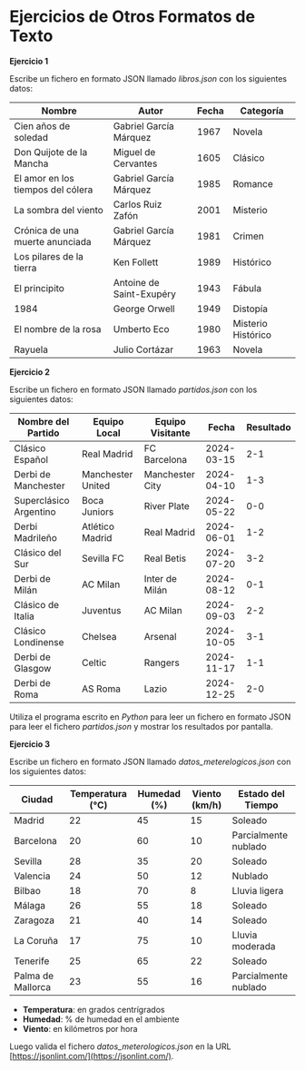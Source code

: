 # Ejercicios de Otros Formatos de Texto

__Ejercicio 1__

Escribe un fichero en formato JSON llamado _libros.json_ con los siguientes datos:

| **Nombre**                         | **Autor**              | **Fecha**     | **Categoría**      |
|------------------------------------|------------------------|---------------|--------------------|
| Cien años de soledad               | Gabriel García Márquez | 1967          | Novela             |
| Don Quijote de la Mancha           | Miguel de Cervantes    | 1605          | Clásico            |
| El amor en los tiempos del cólera  | Gabriel García Márquez | 1985          | Romance            |
| La sombra del viento               | Carlos Ruiz Zafón      | 2001          | Misterio           |
| Crónica de una muerte anunciada    | Gabriel García Márquez | 1981          | Crimen             |
| Los pilares de la tierra           | Ken Follett            | 1989          | Histórico          |
| El principito                      | Antoine de Saint-Exupéry| 1943         | Fábula             |
| 1984                               | George Orwell          | 1949          | Distopía           |
| El nombre de la rosa               | Umberto Eco            | 1980          | Misterio Histórico |
| Rayuela                            | Julio Cortázar         | 1963          | Novela             |

__Ejercicio 2__

Escribe un fichero en formato JSON llamado _partidos.json_ con los siguientes datos:

| **Nombre del Partido**        | **Equipo Local** | **Equipo Visitante** | **Fecha**    | **Resultado** |
|-------------------------------|------------------|----------------------|--------------|---------------|
| Clásico Español               | Real Madrid      | FC Barcelona         | 2024-03-15   | 2-1           |
| Derbi de Manchester           | Manchester United| Manchester City      | 2024-04-10   | 1-3           |
| Superclásico Argentino        | Boca Juniors     | River Plate          | 2024-05-22   | 0-0           |
| Derbi Madrileño               | Atlético Madrid  | Real Madrid          | 2024-06-01   | 1-2           |
| Clásico del Sur               | Sevilla FC       | Real Betis           | 2024-07-20   | 3-2           |
| Derbi de Milán                | AC Milan         | Inter de Milán       | 2024-08-12   | 0-1           |
| Clásico de Italia             | Juventus         | AC Milan             | 2024-09-03   | 2-2           |
| Clásico Londinense            | Chelsea          | Arsenal              | 2024-10-05   | 3-1           |
| Derbi de Glasgow              | Celtic           | Rangers              | 2024-11-17   | 1-1           |
| Derbi de Roma                 | AS Roma          | Lazio                | 2024-12-25   | 2-0           |

Utiliza el programa escrito en _Python_ para leer un fichero en formato JSON para leer el fichero _partidos.json_ y mostrar los resultados por pantalla.

__Ejercicio 3__

Escribe un fichero en formato JSON llamado _datos_meterelogicos.json_ con los siguientes datos:

| **Ciudad**           | **Temperatura (°C)** | **Humedad (%)** | **Viento (km/h)** | **Estado del Tiempo** |
|----------------------|----------------------|-----------------|-------------------|-----------------------|
| Madrid               | 22                   | 45              | 15                | Soleado               |
| Barcelona            | 20                   | 60              | 10                | Parcialmente nublado  |
| Sevilla              | 28                   | 35              | 20                | Soleado               |
| Valencia             | 24                   | 50              | 12                | Nublado               |
| Bilbao               | 18                   | 70              | 8                 | Lluvia ligera         |
| Málaga               | 26                   | 55              | 18                | Soleado               |
| Zaragoza             | 21                   | 40              | 14                | Soleado               |
| La Coruña            | 17                   | 75              | 10                | Lluvia moderada       |
| Tenerife             | 25                   | 65              | 22                | Soleado               |
| Palma de Mallorca    | 23                   | 55              | 16                | Parcialmente nublado  |

* __Temperatura__: en grados centrígrados
* __Humedad__: % de humedad en el ambiente
* __Viento__: en kilómetros por hora

Luego valida el fichero _datos_meterologicos.json_ en la URL [https://jsonlint.com/](https://jsonlint.com/).

